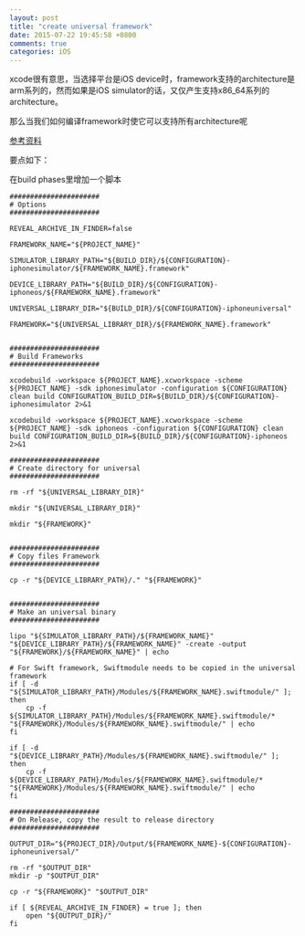 ```yaml
---
layout: post
title: "create universal framework"
date: 2015-07-22 19:45:58 +0800
comments: true
categories: iOS
---
```


xcode很有意思，当选择平台是iOS device时，framework支持的architecture是arm系列的，然而如果是iOS simulator的话，又仅产生支持x86_64系列的architecture。

那么当我们如何编译framework时使它可以支持所有architecture呢

[参考资料](https://medium.com/@syshen/create-an-ios-universal-framework-148eb130a46c)

<!--more-->

要点如下：

在build phases里增加一个脚本

    ######################
    # Options
    ######################

    REVEAL_ARCHIVE_IN_FINDER=false

    FRAMEWORK_NAME="${PROJECT_NAME}"

	SIMULATOR_LIBRARY_PATH="${BUILD_DIR}/${CONFIGURATION}-iphonesimulator/${FRAMEWORK_NAME}.framework"
	
	DEVICE_LIBRARY_PATH="${BUILD_DIR}/${CONFIGURATION}-iphoneos/${FRAMEWORK_NAME}.framework"
	
	UNIVERSAL_LIBRARY_DIR="${BUILD_DIR}/${CONFIGURATION}-iphoneuniversal"

	FRAMEWORK="${UNIVERSAL_LIBRARY_DIR}/${FRAMEWORK_NAME}.framework"


    ######################
    # Build Frameworks
    ######################

	xcodebuild -workspace ${PROJECT_NAME}.xcworkspace -scheme ${PROJECT_NAME} -sdk iphonesimulator -configuration ${CONFIGURATION} clean build CONFIGURATION_BUILD_DIR=${BUILD_DIR}/${CONFIGURATION}-iphonesimulator 2>&1

	xcodebuild -workspace ${PROJECT_NAME}.xcworkspace -scheme ${PROJECT_NAME} -sdk iphoneos -configuration ${CONFIGURATION} clean build CONFIGURATION_BUILD_DIR=${BUILD_DIR}/${CONFIGURATION}-iphoneos 2>&1

    ######################
    # Create directory for universal
    ######################

	rm -rf "${UNIVERSAL_LIBRARY_DIR}"

	mkdir "${UNIVERSAL_LIBRARY_DIR}"

	mkdir "${FRAMEWORK}"


    ######################
    # Copy files Framework
    ######################

    cp -r "${DEVICE_LIBRARY_PATH}/." "${FRAMEWORK}"


    ######################
    # Make an universal binary
    ######################

	lipo "${SIMULATOR_LIBRARY_PATH}/${FRAMEWORK_NAME}" "${DEVICE_LIBRARY_PATH}/${FRAMEWORK_NAME}" -create -output "${FRAMEWORK}/${FRAMEWORK_NAME}" | echo

    # For Swift framework, Swiftmodule needs to be copied in the universal framework
    if [ -d "${SIMULATOR_LIBRARY_PATH}/Modules/${FRAMEWORK_NAME}.swiftmodule/" ]; then
		cp -f ${SIMULATOR_LIBRARY_PATH}/Modules/${FRAMEWORK_NAME}.swiftmodule/* "${FRAMEWORK}/Modules/${FRAMEWORK_NAME}.swiftmodule/" | echo
	fi
                                                                      
	if [ -d "${DEVICE_LIBRARY_PATH}/Modules/${FRAMEWORK_NAME}.swiftmodule/" ]; then
		cp -f ${DEVICE_LIBRARY_PATH}/Modules/${FRAMEWORK_NAME}.swiftmodule/* "${FRAMEWORK}/Modules/${FRAMEWORK_NAME}.swiftmodule/" | echo
	fi

    ######################
    # On Release, copy the result to release directory
    ######################

	OUTPUT_DIR="${PROJECT_DIR}/Output/${FRAMEWORK_NAME}-${CONFIGURATION}-iphoneuniversal/"

	rm -rf "$OUTPUT_DIR"
	mkdir -p "$OUTPUT_DIR"

	cp -r "${FRAMEWORK}" "$OUTPUT_DIR"

	if [ ${REVEAL_ARCHIVE_IN_FINDER} = true ]; then
		open "${OUTPUT_DIR}/"
	fi
